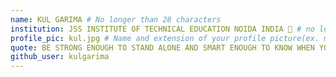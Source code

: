 ```yaml
---
name: KUL GARIMA # No longer than 28 characters
institution: JSS INSTITUTE OF TECHNICAL EDUCATION NOIDA INDIA 🚩 # no longer than 58 characters
profile_pic: kul.jpg # Name and extension of your profile picture(ex. mona.png)
quote: BE STRONG ENOUGH TO STAND ALONE AND SMART ENOUGH TO KNOW WHEN YOU NEED HELP # no longer than 100 characters
github_user: kulgarima
---
```

